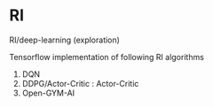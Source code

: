 # RI
RI/deep-learning (exploration)

Tensorflow implementation of following RI algorithms 

1. DQN
2. DDPG/Actor-Critic : Actor-Critic
3. Open-GYM-AI
